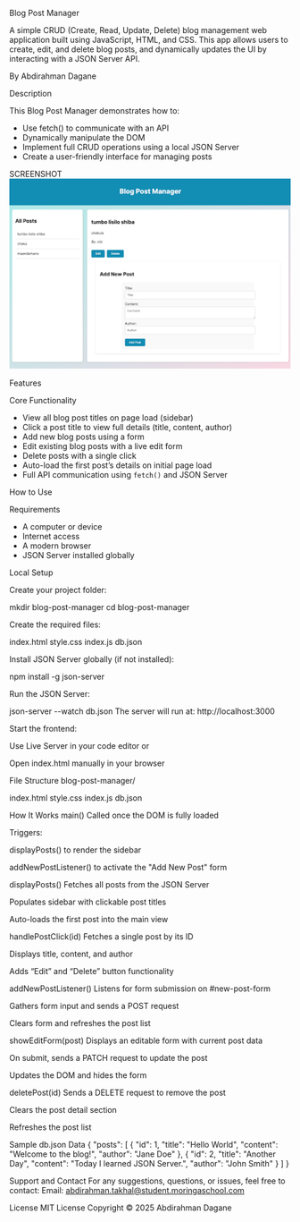  Blog Post Manager

A simple CRUD (Create, Read, Update, Delete) blog management web application built using  JavaScript,  HTML, and CSS. This app allows users to create, edit, and delete blog posts, and dynamically updates the UI by interacting with a  JSON Server API.

By Abdirahman Dagane

Description

This Blog Post Manager demonstrates how to:

- Use  fetch()  to communicate with an API
- Dynamically manipulate the DOM
- Implement full CRUD operations using a local JSON Server
- Create a user-friendly interface for managing posts


SCREENSHOT
![image alt](https://github.com/daganeabdul/-Simple-Blog-Post-Manager/blob/main/unnamed%20(1).png?raw=true)



Features

Core Functionality

- View all blog post titles on page load (sidebar)
- Click a post title to view full details (title, content, author)
- Add new blog posts using a form
- Edit existing blog posts with a live edit form
- Delete posts with a single click
- Auto-load the first post’s details on initial page load
- Full API communication using `fetch()` and JSON Server



How to Use

Requirements

- A computer or device
- Internet access
- A modern browser
- JSON Server installed globally




Local Setup

Create your project folder:

   mkdir blog-post-manager
   cd blog-post-manager

Create the required files:

 index.html
 style.css
 index.js
 db.json

Install JSON Server globally (if not installed):

 npm install -g json-server

Run the JSON Server:

 json-server --watch db.json
 The server will run at: http://localhost:3000


Start the frontend:


Use Live Server in your code editor
 or


Open index.html manually in your browser



 File Structure
blog-post-manager/

   index.html
   style.css
   index.js
   db.json


 How It Works
 main()
Called once the DOM is fully loaded


Triggers:


displayPosts() to render the sidebar


addNewPostListener() to activate the "Add New Post" form



 displayPosts()
Fetches all posts from the JSON Server


Populates sidebar with clickable post titles


Auto-loads the first post into the main view



 handlePostClick(id)
Fetches a single post by its ID


Displays title, content, and author


Adds “Edit” and “Delete” button functionality



 addNewPostListener()
Listens for form submission on #new-post-form


Gathers form input and sends a POST request


Clears form and refreshes the post list



 showEditForm(post)
Displays an editable form with current post data


On submit, sends a PATCH request to update the post


Updates the DOM and hides the form



 deletePost(id)
Sends a DELETE request to remove the post


Clears the post detail section


Refreshes the post list



 Sample db.json Data
{
  "posts": [
    {
      "id": 1,
      "title": "Hello World",
      "content": "Welcome to the blog!",
      "author": "Jane Doe"
    },
    {
      "id": 2,
      "title": "Another Day",
      "content": "Today I learned JSON Server.",
      "author": "John Smith"
    }
  ]
}


 Support and Contact
For any suggestions, questions, or issues, feel free to contact:
Email: abdirahman.takhal@student.moringaschool.com



 License
MIT License
Copyright © 2025 Abdirahman Dagane







 





